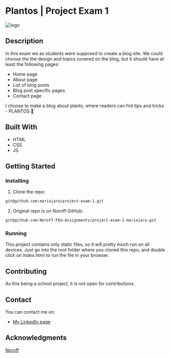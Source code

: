 # Plantos | Project Exam 1

![logo](images/classic-wooden-chair-by-fiddle-leaf-fig-plant.jpg)


## Description

In this exam we as students were supposed to create a blog site. We could choose the the design and topics covered on the blog, but it should have at least the following pages:

- Home page
- About page
- List of blog posts
- Blog post specific pages
- Contact page

I choose to make a blog about plants, where readers can fint tips and tricks - PLANTOS 🌱

## Built With

- HTML
- CSS
- JS

## Getting Started

### Installing 

1. Clone the repo:

```bash
git@github.com:mariajaro/project-exam-1.git
```

2. Original repo is on Noroff GitHub:

```bash
git@github.com:Noroff-FEU-Assignments/project-exam-1-mariajaro.git
```


### Running

This project contains only static files, so it will pretty much run on all devices. Just go into the root folder where you cloned this repo, and double click on index.html to run the file in your browser.

## Contributing

As this being a school project, it is not open for contributions.

## Contact

You can contact me on:
- [My LinkedIn page](https://www.linkedin.com/in/maria-jaroszewska-94a63b241/)


## Acknowledgments

[Noroff](https://www.noroff.no/en)
